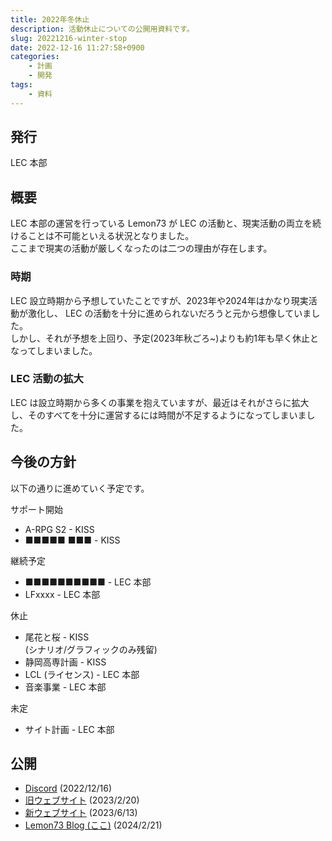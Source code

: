```yaml
---
title: 2022年冬休止
description: 活動休止についての公開用資料です。
slug: 20221216-winter-stop
date: 2022-12-16 11:27:58+0900
categories:
    - 計画
    - 開発
tags:
    - 資料
---
```


## 発行
LEC 本部

## 概要
LEC 本部の運営を行っている Lemon73 が LEC の活動と、現実活動の両立を続けることは不可能といえる状況となりました。<br />
ここまで現実の活動が厳しくなったのは二つの理由が存在します。

### 時期
LEC 設立時期から予想していたことですが、2023年や2024年はかなり現実活動が激化し、 LEC の活動を十分に進められないだろうと元から想像していました。<br />
しかし、それが予想を上回り、予定(2023年秋ごろ~)よりも約1年も早く休止となってしまいました。

### LEC 活動の拡大
LEC は設立時期から多くの事業を抱えていますが、最近はそれがさらに拡大し、そのすべてを十分に運営するには時間が不足するようになってしまいました。

## 今後の方針
以下の通りに進めていく予定です。

サポート開始
- A-RPG S2 - KISS
- ■■■■■ ■■■ - KISS

継続予定
- ■■■■■■■■■■ - LEC 本部
- LFxxxx - LEC 本部

休止
- 尾花と桜 - KISS<br />
(シナリオ/グラフィックのみ残留)
- 静岡高専計画 - KISS
- LCL (ライセンス) - LEC 本部
- 音楽事業 - LEC 本部

未定
- サイト計画 - LEC 本部

## 公開
- [Discord](https://discord.com/channels/972718425937952798/984410962931109988/1053138489853628457) (2022/12/16)
- [旧ウェブサイト](https://lemon73-computing.github.io/LEC-MainSite/docs/20221216-winter) (2023/2/20)
- [新ウェブサイト](https://lemon73.gitlab.io/docs/20221216) (2023/6/13)
- [Lemon73 Blog (ここ)](./) (2024/2/21)
